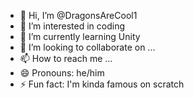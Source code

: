 - 👋 Hi, I’m @DragonsAreCool1
- 👀 I’m interested in coding
- 🌱 I’m currently learning Unity
- 💞️ I’m looking to collaborate on ...
- 📫 How to reach me ...
- 😄 Pronouns: he/him
- ⚡ Fun fact: I'm kinda famous on scratch

<!---
DragonsAreCool1/DragonsAreCool1 is a ✨ special ✨ repository because its `README.md` (this file) appears on your GitHub profile.
You can click the Preview link to take a look at your changes.
--->
